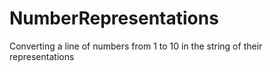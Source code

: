 # NumberRepresentations
Converting a line of numbers from 1 to 10 in the string of their representations
